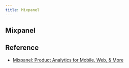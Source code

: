 ```yaml
---
title: Mixpanel
---
```


## Mixpanel


## Reference
- [Mixpanel: Product Analytics for Mobile, Web, & More](https://mixpanel.com/)
